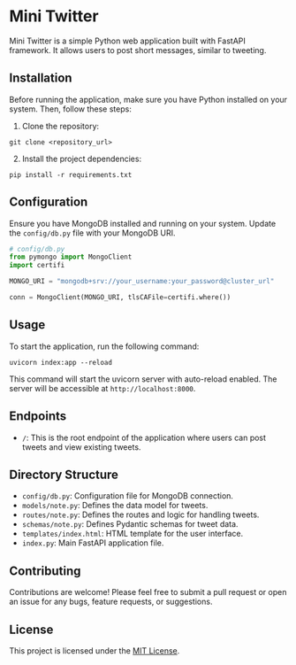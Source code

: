 # Mini Twitter

Mini Twitter is a simple Python web application built with FastAPI framework. It allows users to post short messages, similar to tweeting.

## Installation

Before running the application, make sure you have Python installed on your system. Then, follow these steps:

1. Clone the repository:

```
git clone <repository_url>
```

2. Install the project dependencies:

```
pip install -r requirements.txt
```

## Configuration

Ensure you have MongoDB installed and running on your system. Update the `config/db.py` file with your MongoDB URI.

```python
# config/db.py
from pymongo import MongoClient
import certifi

MONGO_URI = "mongodb+srv://your_username:your_password@cluster_url"

conn = MongoClient(MONGO_URI, tlsCAFile=certifi.where())
```

## Usage

To start the application, run the following command:

```
uvicorn index:app --reload
```

This command will start the uvicorn server with auto-reload enabled. The server will be accessible at `http://localhost:8000`.

## Endpoints

- `/`: This is the root endpoint of the application where users can post tweets and view existing tweets.

## Directory Structure

- `config/db.py`: Configuration file for MongoDB connection.
- `models/note.py`: Defines the data model for tweets.
- `routes/note.py`: Defines the routes and logic for handling tweets.
- `schemas/note.py`: Defines Pydantic schemas for tweet data.
- `templates/index.html`: HTML template for the user interface.
- `index.py`: Main FastAPI application file.

## Contributing

Contributions are welcome! Please feel free to submit a pull request or open an issue for any bugs, feature requests, or suggestions.

## License

This project is licensed under the [MIT License](LICENSE).
